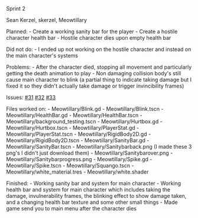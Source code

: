 Sprint 2

Sean Kerzel, skerzel, Meowtillary

Planned: - Create a working sanity bar for the player - Create a hostile
character health bar - Hostile character dies upon empty health bar

Did not do: - I ended up not working on the hostile character and
instead on the main character's systems

Problems: - After the character died, stopping all movement and
particularly getting the death animation to play - Non damaging
collision body's still cause main character to blink (a partial thing to
indicate taking damage but I fixed it so they didn't actually take
damage or trigger invincibility frames)

Issues: [\#31](https://github.com/Jazny/Meowtillary/issues/31)
[\#32](https://github.com/Jazny/Meowtillary/issues/32)
[\#33](https://github.com/Jazny/MeowTillery/issues/33)

Files worked on: - Meowtillary/Blink.gd - Meowtillary/Blink.tscn -
Meowtillary/HealthBar.gd - Meowtillary/HealthBar.tscn -
Meowtillary/background\_testing.tscn - Meowtillary/Hurtbox.gd -
Meowtillary/Hurtbox.tscn - Meowtillary/PlayerStat.gd -
Meowtillary/PlayerStat.tscn - Meowtillary/RigidBody2D.gd -
Meowtillary/RigidBody2D.tscn - Meowtillary/SanityBar.gd -
Meowtillary/SanityBar.tscn - Meowtillary/Sanitybarback.png (I made these
3 png's I didn't just download them) - Meowtillary/Sanitybarover.png -
Meowtillary/Sanitybarprogress.png - Meowtillary/Spike.gd -
Meowtillary/Spike.tscn - Meowtillary/Squango.tscn -
Meowtillary/white\_material.tres - Meowtillary/white.shader

Finished: - Working sanity bar and system for main character - Working
health bar and system for main character which includes taking the
damage, invulnerability frames, the blinking effect to show damage
taken, and a changing health bar texture and some other small things -
Made game send you to main menu after the character dies
